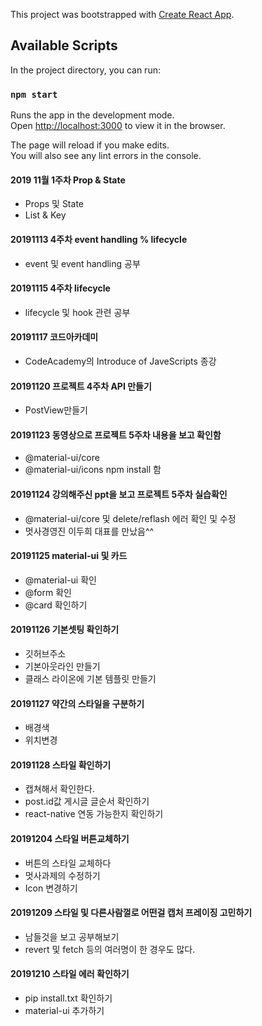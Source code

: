 This project was bootstrapped with [Create React App](https://github.com/facebook/create-react-app).

## Available Scripts

In the project directory, you can run:

### `npm start`

Runs the app in the development mode.<br />
Open [http://localhost:3000](http://localhost:3000) to view it in the browser.

The page will reload if you make edits.<br />
You will also see any lint errors in the console.


#### 2019 11월 1주차 Prop & State

- Props 및 State
- List & Key

#### 20191113 4주차 event handling % lifecycle

- event 및 event handling 공부

#### 20191115 4주차 lifecycle

- lifecycle 및 hook 관련 공부

#### 20191117 코드아카데미

- CodeAcademy의 Introduce of JaveScripts 종강


#### 20191120 프로젝트 4주차 API 만들기

- PostView만들기

#### 20191123 동영상으로 프로젝트 5주차 내용을 보고 확인함 

- @material-ui/core
- @material-ui/icons npm install 함

#### 20191124 강의해주신 ppt을 보고 프로젝트 5주차 실습확인 

- @material-ui/core 및 delete/reflash 에러 확인 및 수정
- 멋사경영진 이두희 대표를 만났음^^

#### 20191125 material-ui 및 카드

- @material-ui 확인
- @form 확인
- @card 확인하기

#### 20191126 기본셋팅 확인하기

- 깃허브주소
- 기본아웃라인 만들기
- 클래스 라이온에 기본 템플릿 만들기


#### 20191127 약간의 스타일을 구분하기
- 배경색
- 위치변경

#### 20191128 스타일 확인하기
- 캡쳐해서 확인한다.
- post.id값 게시글 글순서 확인하기
- react-native 연동 가능한지 확인하기

#### 20191204 스타일 버튼교체하기

- 버튼의 스타일 교체하다
- 멋사과제의 수정하기
- Icon 변경하기

#### 20191209 스타일 및 다른사람껄로 어떤걸 캡처 프레이징 고민하기
- 남들것을 보고 공부해보기
- revert 및 fetch 등의 여러명이 한 경우도 많다.

#### 20191210 스타일 에러 확인하기
- pip install.txt 확인하기
- material-ui 추가하기

